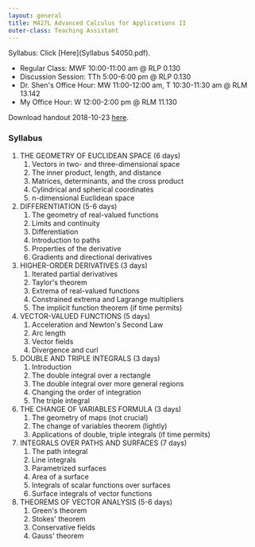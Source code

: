 ```yaml
---
layout: general
title: M427L Advanced Calculus for Applications II
outer-class: Teaching Assistant
---
```


Syllabus: Click [Here](Syllabus 54050.pdf).

- Regular Class: MWF 10:00-11:00 am @ RLP 0.130
- Discussion Session: TTh 5:00-6:00 pm @ RLP 0.130
- Dr. Shen's Office Hour: MW 11:00-12:00 am, T 10:30-11:30 am @ RLM 13.142
- My Office Hour: W 12:00-2:00 pm @ RLM 11.130

Download handout 2018-10-23 [here](M427J_Handout.pdf).

### Syllabus

<div markdown="1">

1. THE GEOMETRY OF EUCLIDEAN SPACE (6 days) 
	1. Vectors in two- and three-dimensional space 
	2. The inner product, length, and distance 
	3. Matrices, determinants, and the cross product 
	4. Cylindrical and spherical coordinates 
	5. n-dimensional Euclidean space 
2. DIFFERENTIATION (5-6 days) 
	1. The geometry of real-valued functions 
	2. Limits and continuity 
	3. Differentiation 
	4. Introduction to paths 
	5. Properties of the derivative 
	6. Gradients and directional derivatives 
3. HIGHER-ORDER DERIVATIVES (3 days) 
	1. Iterated partial derivatives 
	2. Taylor's theorem 
	3. Extrema of real-valued functions 
	4. Constrained extrema and Lagrange multipliers 
	5. The implicit function theorem (if time permits) 
4. VECTOR-VALUED FUNCTIONS (5 days) 
	1. Acceleration and Newton's Second Law 
	2. Arc length 
	3. Vector fields 
	4. Divergence and curl 
5. DOUBLE AND TRIPLE INTEGRALS (3 days)
	1. Introduction 
	2. The double integral over a rectangle 
	3. The double integral over more general regions 
	4. Changing the order of integration 
	5. The triple integral 
6. THE CHANGE OF VARIABLES FORMULA (3 days) 
	1. The geometry of maps (not crucial) 
	2. The change of variables theorem (lightly) 
	3. Applications of double, triple integrals (if time permits) 
7. INTEGRALS OVER PATHS AND SURFACES (7 days) 
	1. The path integral 
	2. Line integrals 
	3. Parametrized surfaces 
	4. Area of a surface 
	5. Integrals of scalar functions over surfaces 
	6. Surface integrals of vector functions 
8. THEOREMS OF VECTOR ANALYSIS (5-6 days) 
	1. Green's theorem 
	2. Stokes' theorem 
	3. Conservative fields 
	4. Gauss' theorem 

</div>